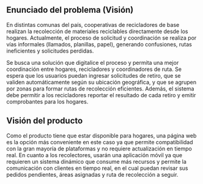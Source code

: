 ## Enunciado del problema (Visión)
En distintas comunas del país, cooperativas de recicladores de base realizan la
recolección de materiales reciclables directamente desde los hogares. Actualmente, el proceso de solicitud y coordinación se realiza por vías informales (llamados, planillas, papel), generando confusiones, rutas ineficientes y solicitudes perdidas.

Se busca una solución que digitalice el proceso y permita una mejor coordinación entre hogares, recicladores y coordinadores de ruta. Se espera que los usuarios puedan ingresar solicitudes de retiro, que se validen automáticamente según su ubicación geográfica, y que se agrupen por zonas para formar rutas de recolección eficientes. Además, el sistema debe permitir a los recicladores reportar el resultado de cada retiro y emitir comprobantes para los hogares.

## Visión del producto
Como el producto tiene que estar disponible para hogares, una página web es la opción más conveniente en este caso ya que permite compatibilidad con la gran mayoría de plataformas y no requiere actualización en tiempo real. En cuanto a los recolectores,  usarán una aplicación móvil ya que requieren un sistema dinámico que consume más recursos y permite la comunicación con clientes en tiempo real, en el cual puedan revisar sus pedidos pendientes, áreas asignadas y ruta de recolección a seguir.

